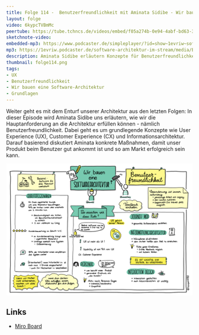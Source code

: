 ```yaml
---
title: Folge 114 -  Benutzerfreundlichkeit mit Aminata Sidibe - Wir bauen eine Software-Architektur
layout: folge
video: 6kypcTVBmMc
peertube: https://tube.tchncs.de/videos/embed/f05a274b-0e94-4abf-bd63-3e296b180e1e
sketchnote-video: 
embedded-mp3: https://www.podcaster.de/simpleplayer/?id=show~1evriw~software-architektur-im-stream~pod-5963d80020ee6def1a86dcf7c1&v=1648826367
mp3: https://1evriw.podcaster.de/software-architektur-im-stream/media/Benutzerfreundlichkeit_mit_Aminata_Sidibe_-_Wir_bauen_eine_Software-Architektur.mp3
description: Aminata Sidibe erläutern Konzepte für Benutzerfreundlichkeit.
thumbnail: folge114.png
tags:
- UX
- Benutzerfreundlichkeit
- Wir bauen eine Software-Architektur
- Grundlagen
---
```


Weiter geht es mit dem Enturf unserer Architektur aus den letzten
Folgen: In dieser Episode wird Aminata Sidibe uns erläutern, wie wir
die Hauptanforderung an die Architektur erfüllen können - nämlich
Benutzerfreundlichkeit. Dabei geht es um grundlegende Konzepte wie
User Experience (UX), Customer Experience (CX) und
Informationsarchitektur. Darauf basierend diskutiert Aminata konkrete
Maßnahmen, damit unser Produkt beim Benutzer gut ankommt ist und so am
Markt erfolgreich sein kann.

![Sketchnotes](/sketchnotes/folge114.png)

## Links

* [Miro Board](/sketchnotes/folge114-miro-board.pdf)
